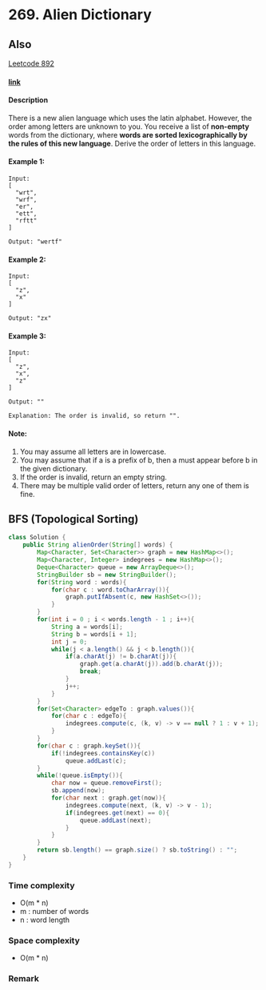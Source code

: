 # 269. Alien Dictionary

## Also
[Leetcode 892](../LintCode/892.Alien_Dictionary.md)

#### [link](https://leetcode.com/problems/alien-dictionary/)

#### Description
There is a new alien language which uses the latin alphabet. However, the order among letters are unknown to you. You receive a list of **non-empty** words from the dictionary, where **words are sorted lexicographically by the rules of this new language**. Derive the order of letters in this language.

#### Example 1:
```
Input:
[
  "wrt",
  "wrf",
  "er",
  "ett",
  "rftt"
]

Output: "wertf"
```
#### Example 2:
```
Input:
[
  "z",
  "x"
]

Output: "zx"
```
#### Example 3:
```
Input:
[
  "z",
  "x",
  "z"
] 

Output: "" 

Explanation: The order is invalid, so return "".
```

#### Note:
1. You may assume all letters are in lowercase.
2. You may assume that if a is a prefix of b, then a must appear before b in the given dictionary.
3. If the order is invalid, return an empty string.
4. There may be multiple valid order of letters, return any one of them is fine.

## BFS (Topological Sorting)
```java
class Solution {
    public String alienOrder(String[] words) {
        Map<Character, Set<Character>> graph = new HashMap<>();
        Map<Character, Integer> indegrees = new HashMap<>();
        Deque<Character> queue = new ArrayDeque<>();
        StringBuilder sb = new StringBuilder();
        for(String word : words){
            for(char c : word.toCharArray()){
                graph.putIfAbsent(c, new HashSet<>());
            }
        }
        for(int i = 0 ; i < words.length - 1 ; i++){
            String a = words[i];
            String b = words[i + 1];
            int j = 0;
            while(j < a.length() && j < b.length()){
                if(a.charAt(j) != b.charAt(j)){
                    graph.get(a.charAt(j)).add(b.charAt(j));
                    break;
                }
                j++;
            }
        }
        for(Set<Character> edgeTo : graph.values()){
            for(char c : edgeTo){
                indegrees.compute(c, (k, v) -> v == null ? 1 : v + 1);
            }
        }
        for(char c : graph.keySet()){
            if(!indegrees.containsKey(c))
                queue.addLast(c);
        }
        while(!queue.isEmpty()){
            char now = queue.removeFirst();
            sb.append(now);
            for(char next : graph.get(now)){
                indegrees.compute(next, (k, v) -> v - 1);
                if(indegrees.get(next) == 0){
                    queue.addLast(next);
                }
            }
        }
        return sb.length() == graph.size() ? sb.toString() : "";
    }
}
```
### Time complexity
* O(m * n)
* m : number of words
* n : word length
### Space complexity
* O(m * n)
### Remark